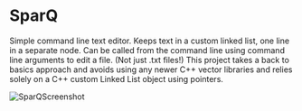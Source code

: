 # SparQ
Simple command line text editor. Keeps text in a custom linked list, one line in a separate node. Can be called from the command line using command line arguments to edit a file. (Not just .txt files!) This project takes a back to basics approach and avoids using any newer C++ vector libraries and relies solely on a C++ custom Linked List object using pointers.


![SparQScreenshot](https://user-images.githubusercontent.com/54990039/109870886-01368200-7c41-11eb-8926-4f1b6a127c10.PNG)
